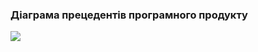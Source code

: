 ### Діаграма прецедентів програмного продукту
![ ](https://github.com/oleksandrblazhko/ai202-polyanskij/blob/ai202-polyanskij_with_laboratory_work_2/1-SoftwareRequirements/1.3-SoftwareUserRequirements/1.3.3-UseCaseDiagram/)

